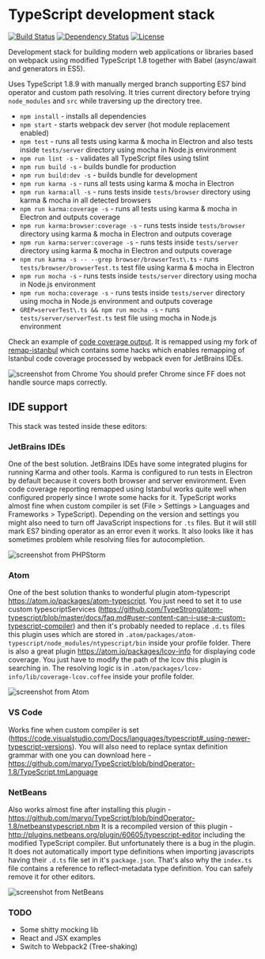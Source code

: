# TypeScript development stack

[![Build Status](https://travis-ci.org/vaniocz/typescript-dev-stack.svg?branch=master)](https://travis-ci.org/vaniocz/typescript-dev-stack)
[![Dependency Status](https://david-dm.org/vaniocz/typescript-dev-stack.svg)](https://david-dm.org/vaniocz/typescript-dev-stack)
[![License](https://img.shields.io/badge/license-MIT-4D9283.svg)](https://github.com/vaniocz/typescript-dev-stack/blob/master/LICENSE)

Development stack for building modern web applications or libraries based on webpack using modified TypeScript 1.8 together with Babel (async/await and generators in ES5).

Uses TypeScript 1.8.9 with manually merged branch supporting ES7 bind operator and custom path resolving.
It tries current directory before trying `node_modules` and `src` while traversing up the directory tree.

- `npm install` - installs all dependencies
- `npm start` - starts webpack dev server (hot module replacement enabled)
- `npm test` - runs all tests using karma & mocha in Electron and also tests inside `tests/server` directory using mocha in Node.js environment
- `npm run lint -s` - validates all TypeScript files using tslint
- `npm run build -s` - builds bundle for production
- `npm run build:dev -s` - builds bundle for development
- `npm run karma -s` - runs all tests using karma & mocha in Electron
- `npm run karma:all -s` - runs tests inside `tests/browser` directory using karma & mocha in all detected browsers
- `npm run karma:coverage -s` - runs all tests using karma & mocha in Electron and outputs coverage
- `npm run karma:browser:coverage -s` - runs tests inside `tests/browser` directory using karma & mocha in Electron and outputs coverage
- `npm run karma:server:coverage -s` - runs tests inside `tests/server` directory using karma & mocha in Electron and outputs coverage
- `npm run karma -s -- --grep browser/browserTest\.ts` - runs `tests/browser/browserTest.ts` test file using karma & mocha in Electron
- `npm run mocha -s` - runs tests inside `tests/server` directory using mocha in Node.js environment
- `npm run mocha:coverage -s` - runs tests inside `tests/server` directory using mocha in Node.js environment and outputs coverage
- `GREP=serverTest\.ts && npm run mocha -s` - runs `tests/server/serverTest.ts` test file using mocha in Node.js environment

Check an example of [code coverage output](https://htmlpreview.github.io/?https://raw.githubusercontent.com/vaniocz/typescript-dev-stack/master/build/coverage/karma/html/index.html).
It is remapped using my fork of [remap-istanbul](https://github.com/maryo/remap-istanbul) which contains some hacks
which enables remapping of Istanbul code coverage processed by webpack even for JetBrains IDEs.

![screenshot from Chrome](https://i.imgsafe.org/09409a2.png)
You should prefer Chrome since FF does not handle source maps correctly.

## IDE support
This stack was tested inside these editors:

### JetBrains IDEs
One of the best solution. JetBrains IDEs have some integrated plugins for running Karma and other tools.
Karma is configured to run tests in Electron by default because it covers both browser and server environment.
Even code coverage reporting remapped using Istanbul works quite well when configured properly since I wrote some hacks for it.
TypeScript works almost fine when custom compiler is set (File > Settings > Languages and Frameworks > TypeScript).
Depending on the version and settings you might also need to turn off JavaScript inspections for `.ts` files.
But it will still mark ES7 binding operator as an error even it works.
It also looks like it has sometimes problem while resolving files for autocompletion.

![screenshot from PHPStorm](https://i.imgsafe.org/29a49d7.png)

### Atom
One of the best solution thanks to wonderful plugin atom-typescript https://atom.io/packages/atom-typescript.
You just need to set it to use custom typescriptServices
(https://github.com/TypeStrong/atom-typescript/blob/master/docs/faq.md#user-content-can-i-use-a-custom-typescript-compiler)
and then it's probably needed to replace `.d.ts` files this plugin uses which are stored in
`.atom/packages/atom-typescript/node_modules/ntypescript/bin` inside your profile folder. There is also a great plugin
https://atom.io/packages/lcov-info for displaying code coverage. You just have to modify the path of the lcov this
plugin is searching in.
The resolving logic is in `.atom/packages/lcov-info/lib/coverage-lcov.coffee` inside your profile folder.

![screenshot from Atom](https://i.imgsafe.org/3376551.png)

### VS Code
Works fine when custom compiler is set (https://code.visualstudio.com/Docs/languages/typescript#_using-newer-typescript-versions).
You will also need to replace syntax definition grammar with one you can download here - https://github.com/maryo/TypeScript/blob/bindOperator-1.8/TypeScript.tmLanguage

### NetBeans
Also works almost fine after installing this plugin - https://github.com/maryo/TypeScript/blob/bindOperator-1.8/netbeanstypescript.nbm
It is a recompiled version of this plugin - http://plugins.netbeans.org/plugin/60605/typescript-editor
including the modified TypeScript compiler. But unfortunately there is a bug in the plugin.
It does not automatically import type definitions when importing javascripts having their `.d.ts` file set in it's `package.json`.
That's also why the `index.ts` file contains a reference to reflect-metadata type definition. You can safely remove it for other editors.

![screenshot from NetBeans](https://i.imgsafe.org/0a2c943.png)

### TODO
- Some shitty mocking lib
- React and JSX examples
- Switch to Webpack2 (Tree-shaking)
